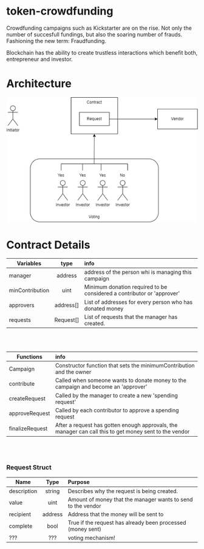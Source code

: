 # token-crowdfunding

Crowdfunding campaigns such as Kickstarter are on the rise. Not only the number of succesfull fundings, but also the soaring number of frauds. Fashioning the new term: Fraudfunding. 

Blockchain has the ability to create trustless interactions which benefit both, entrepreneur and investor.


# Architecture

![Architecture](https://github.com/Pa1rick101/token-crowdfunding/blob/main/readme_images/crowdfunding-architecture1.png)


# Contract Details

| Variables   |      type      |  info |
|----------|:-------------:|:------|
| manager |  address | address of the person whi is managing this campaign |
| minContribution |    uint   |   Minimum donation required to be considered a contributor or 'approver' |
| approvers | address[] |    List of addresses for every person who has donated money |
| requests | Request[] |    List of requests that the manager has created. |

<br />
<br />

| Functions  |  info |
|----------|:------|
| Campaign |  Constructor function that sets the minimumContribution and the owner |
| contribute |   Called when someone wants to donate money to the campaign and become an 'approver' |
| createRequest  |    Called by the manager to create a new 'spending request' |
| approveRequest |    Called by each contributor to approve a spending request |
| finalizeRequest |    After a request has gotten enough approvals, the manager can call this to get money sent to the vendor |

<br />
<br />

### Request Struct

| Name   |      Type      |  Purpose |
|----------|:-------------:|:------|
| description |  string | Describes why the request is being created. |
| value |    uint   |   Amount of money that the manager wants to send to the vendor |
| recipient | address |    Address that the money will be sent to |
| complete | bool |    True if the request has already been processed (money sent) |
| ??? | ??? |    voting mechanism! |



